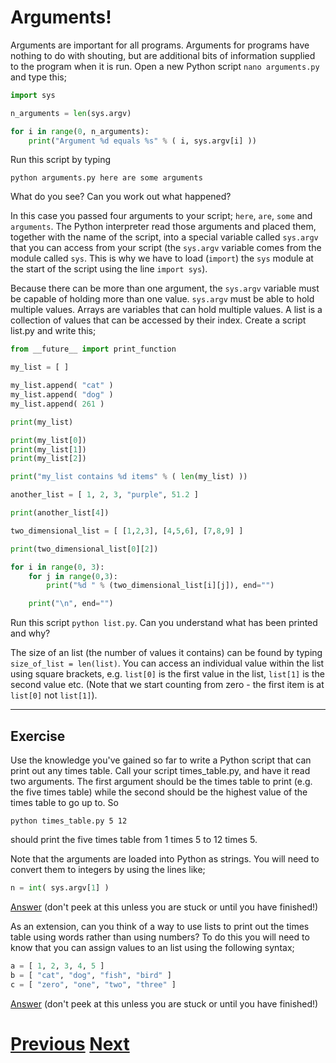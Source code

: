 ---
---

# Arguments!

Arguments are important for all programs. Arguments for programs have nothing to do with shouting, but are additional bits of information supplied to the program when it is run. Open a new Python script `nano arguments.py` and type this;

```python
import sys

n_arguments = len(sys.argv)

for i in range(0, n_arguments):
    print("Argument %d equals %s" % ( i, sys.argv[i] ))
```

Run this script by typing

    python arguments.py here are some arguments

What do you see? Can you work out what happened?

In this case you passed four arguments to your script; `here`, `are`, `some` and `arguments`. The Python interpreter read those arguments and placed them, together with the name of the script, into a special variable called `sys.argv` that you can access from your script (the `sys.argv` variable comes from the module called `sys`. This is why we have to load (`import`) the `sys` module at the start of the script using the line `import sys`).

Because there can be more than one argument, the `sys.argv` variable must be capable of holding more than one value. `sys.argv` must be able to hold multiple values. Arrays are variables that can hold multiple values. A list is a collection of values that can be accessed by their index. Create a script list.py and write this;

```python
from __future__ import print_function

my_list = [ ]

my_list.append( "cat" )
my_list.append( "dog" )
my_list.append( 261 )

print(my_list)

print(my_list[0])
print(my_list[1])
print(my_list[2])

print("my_list contains %d items" % ( len(my_list) ))

another_list = [ 1, 2, 3, "purple", 51.2 ]

print(another_list[4])

two_dimensional_list = [ [1,2,3], [4,5,6], [7,8,9] ]

print(two_dimensional_list[0][2])

for i in range(0, 3):
    for j in range(0,3):
        print("%d " % (two_dimensional_list[i][j]), end="")

    print("\n", end="")
```

Run this script `python list.py`. Can you understand what has been printed and why?

The size of an list (the number of values it contains) can be found by typing `size_of_list = len(list)`. You can access an individual value within the list using square brackets, e.g. `list[0]` is the first value in the list, `list[1]` is the second value etc. (Note that we start counting from zero - the first item is at `list[0]` not `list[1]`).

***

## Exercise

Use the knowledge you've gained so far to write a Python script that can print out any times table. Call your script times_table.py, and have it read two arguments. The first argument should be the times table to print (e.g. the five times table) while the second should be the highest value of the times table to go up to. So

    python times_table.py 5 12

should print the five times table from 1 times 5 to 12 times 5.

Note that the arguments are loaded into Python as strings. You will need to convert them to integers by using the lines like;

```python
n = int( sys.argv[1] )
```

[Answer](../arguments_answer1) (don't peek at this unless you are stuck or until you have finished!)

As an extension, can you think of a way to use lists to print out the times table using words rather than using numbers? To do this you will need to know that you can assign values to an list using the following syntax;

```python
a = [ 1, 2, 3, 4, 5 ]
b = [ "cat", "dog", "fish", "bird" ]
c = [ "zero", "one", "two", "three" ]
```

[Answer](../arguments_answer2) (don't peek at this unless you are stuck or until you have finished!)

# [Previous](../loops) [Next](../conditions)
